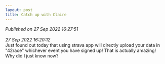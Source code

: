 ```yaml
---
layout: post
title: Catch up with Claire
---
```

_Published on 27 Sep 2022 16:27:51_
<br>
<br>
_27 Sep 2022 16:20:12_
<br>
Just found out today that using strava app will directly upload your data in "42race" whichever event you have signed up! That is actually amazing! 
<br>
Why did I just know now?
<br>
